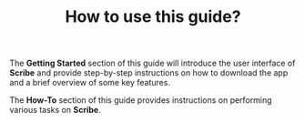 ﻿---
id: p0-2-how-use-guide
sidebar_label: How to use this guide
title: How to use this guide?
---

The **Getting Started** section of this guide will introduce the user interface of **Scribe** and provide step-by-step instructions on how to download the app and a brief overview of some key features. 

The **How-To** section of this guide provides instructions on performing various tasks on **Scribe**.
